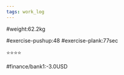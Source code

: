 ```yaml
---
tags: work_log
---
```


#weight:62.2kg

#exercise-pushup:48
#exercise-plank:77sec


⭐⭐⭐⭐

#finance/bank1:-3.0USD


